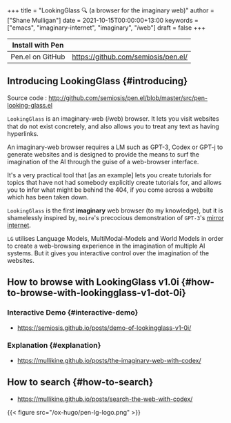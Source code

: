 +++
title = "LookingGlass 🔍 (a browser for the imaginary web)"
author = ["Shane Mulligan"]
date = 2021-10-15T00:00:00+13:00
keywords = ["emacs", "imaginary-internet", "imaginary", "𝑖web"]
draft = false
+++

| Install with Pen |                                       |
|------------------|---------------------------------------|
| Pen.el on GitHub | <https://github.com/semiosis/pen.el/> |


## Introducing <span class="underline">LookingGlass</span> {#introducing}

Source code
: <http://github.com/semiosis/pen.el/blob/master/src/pen-looking-glass.el>

`LookingGlass` is an imaginary-web (𝑖web)
browser. It lets you visit websites that do
not exist concretely, and also allows you
to treat any text as having hyperlinks.

An imaginary-web browser requires a LM such as
GPT-3, Codex or GPT-j to generate websites and
is designed to provide the means to surf the
imagination of the AI through the guise of a
web-browser interface.

It's a very practical tool that [as an example]
lets you create tutorials for topics that have
not had somebody explicitly create tutorials
for, and allows you to infer what might be
behind the 404, if you come across a website
which has been taken down.

`LookingGlass` is the first **imaginary** web browser (to
my knowledge), but it is shamelessly inspired
by, `moire`'s precocious demonstration of
`GPT-3`'s [mirror internet](https://generative.ink/posts/the-internet-mirrored-by-gpt-3/).

`LG` utilises Language Models, MultiModal-Models
and World Models in order to create a
web-browsing experience in the imagination of
multiple AI systems. But it gives you
interactive control over the imagination of
the websites.


## How to browse with LookingGlass v1.0i {#how-to-browse-with-lookingglass-v1-dot-0i}


### Interactive Demo {#interactive-demo}

-   <https://semiosis.github.io/posts/demo-of-lookingglass-v1-0i/>


### Explanation {#explanation}

-   <https://mullikine.github.io/posts/the-imaginary-web-with-codex/>


## How to search {#how-to-search}

-   <https://mullikine.github.io/posts/search-the-web-with-codex/>

{{< figure src="/ox-hugo/pen-lg-logo.png" >}}